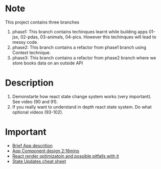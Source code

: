# Note
This project contains three branches
1. phase1: This branch contains techinques learnt while building apps 01-jsx, 02-pdas, 03-animals, 04-pics. However this techinques will lead to messy code.
2. phase2: This branch contains a refactor from phase1 branch using Context technique.
3. phase3: This branch contains a refactor from phase2 branch where we store books data on an outside API

# Description
1. Demonstarte how react state change system works (very important). See video (90 and 91).
2. If you really want to understand in depth react state system. Do what optional videos (93-102).

# Important
- [Brief App descrition](https://www.udemy.com/course/react-redux/learn/lecture/34694302#content)
- [App Component design 2:16mins](https://www.udemy.com/course/react-redux/learn/lecture/34694304#content)
- [React render optimizatoin and possible pitfalls with it](https://www.udemy.com/course/react-redux/learn/lecture/34694316#content)
- [State Updates cheat sheet](https://state-updates.vercel.app/)